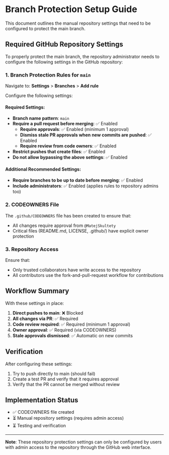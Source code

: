 # Branch Protection Setup Guide

This document outlines the manual repository settings that need to be configured to protect the main branch.

## Required GitHub Repository Settings

To properly protect the main branch, the repository administrator needs to configure the following settings in the GitHub repository:

### 1. Branch Protection Rules for `main`

Navigate to: **Settings** > **Branches** > **Add rule**

Configure the following settings:

#### Required Settings:
- **Branch name pattern**: `main`
- **Require a pull request before merging**: ✅ Enabled
  - **Require approvals**: ✅ Enabled (minimum 1 approval)
  - **Dismiss stale PR approvals when new commits are pushed**: ✅ Enabled
  - **Require review from code owners**: ✅ Enabled
- **Restrict pushes that create files**: ✅ Enabled
- **Do not allow bypassing the above settings**: ✅ Enabled

#### Additional Recommended Settings:
- **Require branches to be up to date before merging**: ✅ Enabled
- **Include administrators**: ✅ Enabled (applies rules to repository admins too)

### 2. CODEOWNERS File

The `.github/CODEOWNERS` file has been created to ensure that:
- All changes require approval from `@MatejSkultety`
- Critical files (README.md, LICENSE, .github/) have explicit owner protection

### 3. Repository Access

Ensure that:
- Only trusted collaborators have write access to the repository
- All contributors use the fork-and-pull-request workflow for contributions

## Workflow Summary

With these settings in place:

1. **Direct pushes to main**: ❌ Blocked
2. **All changes via PR**: ✅ Required
3. **Code review required**: ✅ Required (minimum 1 approval)
4. **Owner approval**: ✅ Required (via CODEOWNERS)
5. **Stale approvals dismissed**: ✅ Automatic on new commits

## Verification

After configuring these settings:

1. Try to push directly to main (should fail)
2. Create a test PR and verify that it requires approval
3. Verify that the PR cannot be merged without review

## Implementation Status

- ✅ CODEOWNERS file created
- ⏳ Manual repository settings (requires admin access)
- ⏳ Testing and verification

---

**Note**: These repository protection settings can only be configured by users with admin access to the repository through the GitHub web interface.